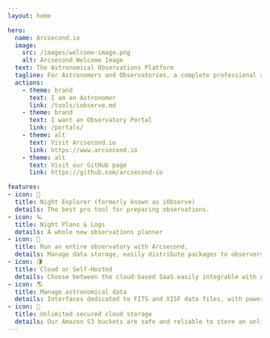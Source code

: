 ```yaml
---
layout: home

hero:
  name: Arcsecond.io
  image:
    src: /images/welcome-image.png
    alt: Arcsecond Welcome Image 
  text: The Astronomical Observations Platform 
  tagline: For Astronomers and Observatories, a complete professional software suite to prepare observations, manage data and execute night operations.
  actions:
    - theme: brand
      text: I am an Astronomer
      link: /tools/iobserve.md
    - theme: brand
      text: I want an Observatory Portal
      link: /portals/
    - theme: alt
      text: Visit Arcsecond.io
      link: https://www.arcsecond.io
    - theme: alt
      text: Visit our GitHub page
      link: https://github.com/arcsecond-io

features:
- icon: 🔭
  title: Night Explorer (formerly known as iObserve)
  details: The best pro tool for preparing observations.
- icon: 🪐
  title: Night Plans & Logs
  details: A whole new observations planner 
- icon: 🌌
  title: Run an entire observatory with Arcsecond.
  details: Manage data storage, easily distribute packages to observers, and soon, have your own customizable telescope schedule, time proposals, observers management etc.
- icon: 🌗
  title: Cloud or Self-Hosted
  details: Choose between the cloud-based SaaS easily integrable with APIs, or (in a near future) run it in your own environment (and still enjoy APIs).
- icon: 🌎
  title: Manage astronomical data
  details: Interfaces dedicated to FITS and XISF data files, with powerful header search and automatic previews, as well as night reconstruction. 
- icon: 🌃
  title: Unlimited secured cloud storage
  details: Our Amazon S3 buckets are safe and reliable to store an unlimited amount of scientific data with a purely linear pricing. 
---
```


